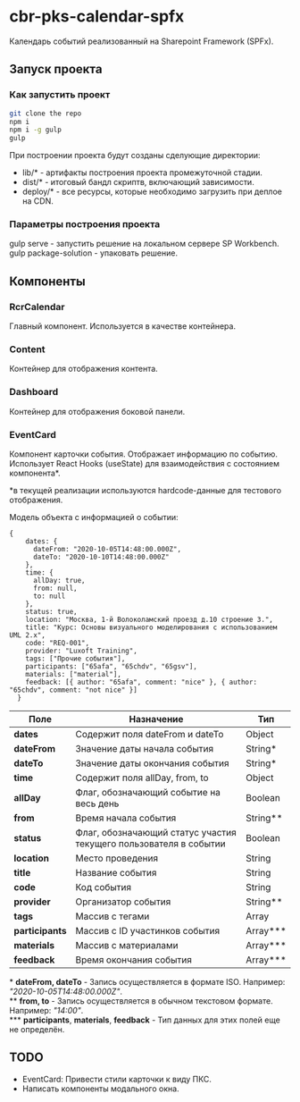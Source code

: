 # cbr-pks-calendar-spfx

Календарь событий реализованный на Sharepoint Framework (SPFx).

## Запуск проекта
### Как запустить проект

```bash
git clone the repo
npm i
npm i -g gulp
gulp 
```

При построении проекта будут созданы сделующие директории:

* lib/* - артифакты построения проекта промежуточной стадии.
* dist/* - итоговый бандл скриптв, включающий зависимости.
* deploy/* - все ресурсы, которые необходимо загрузить при деплое на CDN.

### Параметры построения проекта

gulp serve - запустить решение на локальном сервере SP Workbench.
gulp package-solution - упаковать решение.


## Компоненты
### RcrCalendar

Главный компонент. Используется в качестве контейнера.

### Content

Контейнер для отображения контента.

### Dashboard

Контейнер для отображения боковой панели.

### EventCard

Компонент карточки события. Отображает информацию по событию. Использует React Hooks (useState) для взаимодействия с состоянием компонента*. 

*в текущей реализации используются hardcode-данные для тестового отображения.

Модель объекта с информацией о событии:

```
{
    dates: {
      dateFrom: "2020-10-05T14:48:00.000Z",
      dateTo: "2020-10-10T14:48:00.000Z"
    },
    time: {
      allDay: true,
      from: null,
      to: null
    },
    status: true,
    location: "Москва, 1-й Волоколамский проезд д.10 строение 3.",
    title: "Курс: Основы визуального моделирования с использованием UML 2.x",
    code: "REQ-001",
    provider: "Luxoft Training",
    tags: ["Прочие события"],
    participants: ["65afa", "65chdv", "65gsv"],
    materials: ["material"],
    feedback: [{ author: "65afa", comment: "nice" }, { author: "65chdv", comment: "not nice" }]
  }
```

| Поле         | Назначение                                                        | Тип              |
| ------------ | ----------------------------------------------------------------- | ---------------- |
| **dates**        | Содержит поля dateFrom и dateTo                                   | Object           |
| **dateFrom**     | Значение даты начала события                                      | String*          |
| **dateTo**       | Значение даты окончания события                                   | String*          |
| **time**         | Содержит поля allDay, from, to                                    | Object           |
| **allDay**       | Флаг, обозначающий событие на весь день                           | Boolean          |
| **from**         | Время начала события                                              | String**         |
| **status**       | Флаг, обозначающий статус участия текущего пользователя в событии | Boolean          |
| **location**     | Место проведения                                                  | String           |
| **title**        | Название события                                                  | String           |
| **code**         | Код события                                                       | String           |
| **provider**     | Организатор события                                               | String**         |
| **tags**         | Массив с тегами                                                   | Array<String>    |
| **participants** | Массив с ID участинков события                                    | Array<String>*** |
| **materials**    | Массив с материалами                                              | Array<String>*** |
| **feedback**     | Время окончания события                                           | Array<Object>*** |

\* **dateFrom, dateTo** - Запись осуществляется в формате ISO. Например: *"2020-10-05T14:48:00.000Z"*.  
\** **from, to** - Запись осуществляется в обычном текстовом формате. Например: *"14:00"*.  
\*** **participants**, **materials**, **feedback** - Тип данных для этих полей еще не определён.  

## TODO
* EventCard: Привести стили карточки к виду ПКС.
* Написать компоненты модального окна.